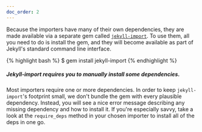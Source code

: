 ```yaml
---
doc_order: 2
---
```


Because the importers have many of their own dependencies, they are made
available via a separate gem called
[`jekyll-import`](https://github.com/jekyll/jekyll-import). To use them, all
you need to do is install the gem, and they will become available as part of
Jekyll's standard command line interface.

{% highlight bash %}
$ gem install jekyll-import
{% endhighlight %}

<div class="note warning">
  <h5>Jekyll-import requires you to manually install some dependencies.</h5>
  <p>Most importers require one or more dependencies. In order to keep
  <code>jekyll-import</code>'s footprint small, we don't bundle the gem
  with every plausible dependency. Instead, you will see a nice error
  message describing any missing dependency and how to install it. If
  you're especially savvy, take a look at the <code>require_deps</code>
  method in your chosen importer to install all of the deps in one go.</p>
</div>
